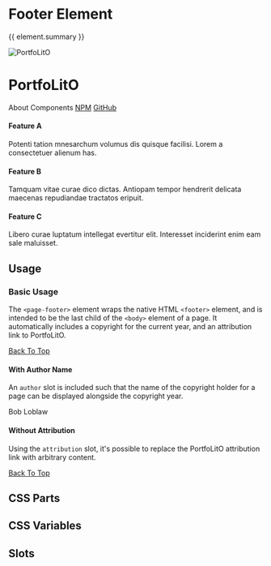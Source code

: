 <script setup>
import {inject} from "vue";
const element = inject("manifest").for("page", "footer");
</script>

<style scoped>
.demo {
  &[static] {
    page-main {
      --container-fgColor: var(--vp-c-bg-elv);
      --container-bgColor: transparent;
    }
    
    content-article {
      --content-bgColor: var(--vp-c-gray-3);
      --container-outlineColor: var(--vp-c-border);
    }
    
    page-footer::part(container) {
      z-index: 1;
    }
  }
}
</style>

# Footer Element

{{ element.summary }}

<demo static class="scale">
  <page-header class="blur">
    <page-logo>
      <img src="/logo.svg" alt="PortfoLitO" />
      <h1 slot="headings">PortfoLitO</h1>
    </page-logo>
    <page-nav>
      <a>About</a>
      <a>Components</a>
      <a slot="socials" href="https://www.npmjs.com">NPM</a>
      <a slot="socials" href="https://github.com">GitHub</a>
    </page-nav>
  </page-header>
  <page-main class="blur">
    <content-section variant="grid">
      <content-article variant="panel">
        <h4>Feature A</h4>
        <p>Potenti tation mnesarchum volumus dis quisque facilisi. Lorem a consectetuer alienum has.</p>
      </content-article>
      <content-article variant="panel">
        <h4>Feature B</h4>
        <p>Tamquam vitae curae dico dictas. Antiopam tempor hendrerit delicata maecenas repudiandae tractatos eripuit.</p>
      </content-article>
      <content-article variant="panel">
        <h4>Feature C</h4>
        <p>Libero curae luptatum intellegat evertitur elit. Interesset inciderint enim eam sale maluisset.</p>
      </content-article>
    </content-section>
  </page-main>
  <page-footer class="focus"></page-footer>
</demo>

## Usage

### Basic Usage

The `<page-footer>` element wraps the native HTML `<footer>` element, and is intended to be the last child of the `<body>` element of a page.
It automatically includes a copyright for the current year, and an attribution link to PortfoLitO. 

<demo>
  <page-footer>
    <a href="#top">Back To Top</a>
  </page-footer>
  <template #snippet>
    <body>
      <page-main>
        <!-- Your Content -->
      </page-main>
      {{preview}}
    </body>
  </template>
</demo>

#### With Author Name

An `author` slot is included such that the name of the copyright holder for a page can be displayed alongside the copyright year.

<demo>
  <page-footer>
    <span slot="author">Bob Loblaw</span>
  </page-footer>
</demo>

#### Without Attribution

Using the `attribution` slot, it's possible to replace the PortfoLitO attribution link with arbitrary content.

<demo>
  <page-footer>
    <a slot="attribution" href="#top">Back To Top</a>
  </page-footer>
</demo>

## CSS Parts

<declaration :rows="element.cssParts" />

## CSS Variables

<declaration :rows="element.cssProperties" />

## Slots

<declaration :rows="element.slots" />